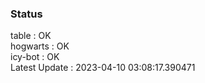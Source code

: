 ### Status


table : OK  
hogwarts : OK  
icy-bot : OK  
Latest Update : 2023-04-10 03:08:17.390471
